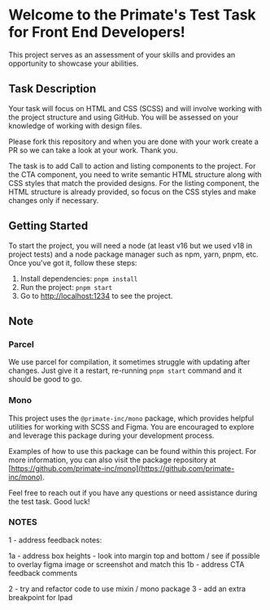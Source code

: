 # Welcome to the Primate's Test Task for Front End Developers!

This project serves as an assessment of your skills and provides an opportunity to showcase your abilities.

## Task Description

Your task will focus on HTML and CSS (SCSS) and will involve working with the project structure and using GitHub. You will be assessed on your knowledge of working with design files.

Please fork this repository and when you are done with your work create a PR so we can take a look at your work. Thank you.

The task is to add Call to action and listing components to the project. For the CTA component, you need to write semantic HTML structure along with CSS styles that match the provided designs. For the listing component, the HTML structure is already provided, so focus on the CSS styles and make changes only if necessary.

## Getting Started

To start the project, you will need a node (at least v16 but we used v18 in project tests) and a node package manager such as npm, yarn, pnpm, etc. 
Once you've got it, follow these steps:

1. Install dependencies: `pnpm install`
2. Run the project: `pnpm start`
3. Go to [http://localhost:1234](http://localhost:1234) to see the project.

## Note

### Parcel
We use parcel for compilation, it sometimes struggle with updating after changes. Just give it a restart, re-running `pnpm start` command and it should be good to go.

### Mono
This project uses the `@primate-inc/mono` package, which provides helpful utilities for working with SCSS and Figma. You are encouraged to explore and leverage this package during your development process.

Examples of how to use this package can be found within this project. For more information, you can also visit the package repository at [https://github.com/primate-inc/mono](https://github.com/primate-inc/mono).

Feel free to reach out if you have any questions or need assistance during the test task. Good luck!

### NOTES

1 - address feedback notes:

1a - address box heights - look into margin top and bottom / see if possible to overlay figma image or screenshot and match this
1b - address CTA feedback comments

2 - try and refactor code to use mixin / mono package
3 - add an extra breakpoint for Ipad

